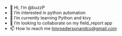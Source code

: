 - 👋 Hi, I’m @buzzP
- 👀 I’m interested in python automation
- 🌱 I’m currently learning Python and kivy
- 💞️ I’m looking to collaborate on my field_report app
- 📫 How to reach me hmrpedersonandco@gmail.com

<!---
buzzP/buzzP is a ✨ special ✨ repository because its `README.md` (this file) appears on your GitHub profile.
You can click the Preview link to take a look at your changes.
--->

